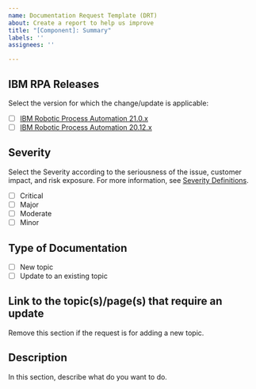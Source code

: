 ```yaml
---
name: Documentation Request Template (DRT)
about: Create a report to help us improve
title: "[Component]: Summary"
labels: ''
assignees: ''

---
```


## IBM RPA Releases

Select the version for which the change/update is applicable:

* [ ] [IBM Robotic Process Automation 21.0.x](https://www.ibm.com/docs/en/rpa/21.0)
* [ ] [IBM Robotic Process Automation 20.12.x](https://www.ibm.com/docs/en/rpa/20.12)

## Severity

Select the Severity according to the seriousness of the issue, customer impact, and risk exposure. For more information, see [Severity Definitions]().
   - [ ] Critical
   - [ ] Major
   - [ ] Moderate
   - [ ] Minor

## Type of Documentation

* [ ] New topic
* [ ] Update to an existing topic

## Link to the topic(s)/page(s) that require an update

Remove this section if the request is for adding a new topic.

## Description

In this section, describe what do you want to do.
